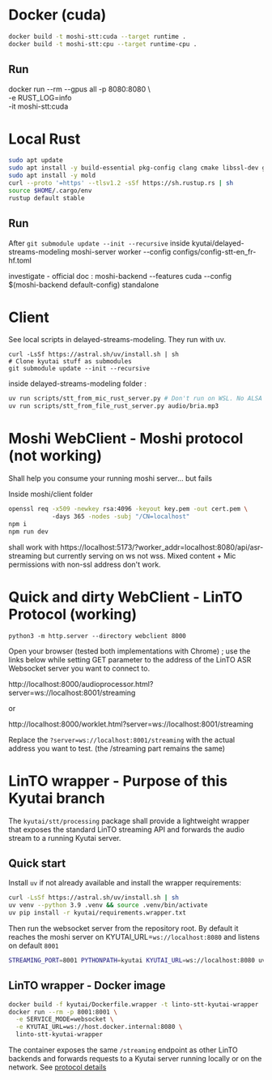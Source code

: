 # Docker (cuda)

```bash
docker build -t moshi-stt:cuda --target runtime .
docker build -t moshi-stt:cpu --target runtime-cpu .
```

## Run
docker run --rm --gpus all -p 8080:8080 \                                                              
           -e RUST_LOG=info              \
           -it moshi-stt:cuda

# Local Rust

```bash
sudo apt update
sudo apt install -y build-essential pkg-config clang cmake libssl-dev git curl wget    
sudo apt install -y mold
curl --proto '=https' --tlsv1.2 -sSf https://sh.rustup.rs | sh
source $HOME/.cargo/env
rustup default stable
```

## Run 

After `git submodule update --init --recursive` inside kyutai/delayed-streams-modeling
moshi-server worker --config configs/config-stt-en_fr-hf.toml

investigate - official doc : moshi-backend --features cuda --config $(moshi-backend default-config) standalone


# Client

See local scripts in delayed-streams-modeling. They run with uv.

```
curl -LsSf https://astral.sh/uv/install.sh | sh
# Clone kyutai stuff as submodules
git submodule update --init --recursive
```
inside delayed-streams-modeling folder :
```bash
uv run scripts/stt_from_mic_rust_server.py # Don't run on WSL. No ALSA for pyaudio
uv run scripts/stt_from_file_rust_server.py audio/bria.mp3
```

# Moshi WebClient - Moshi protocol (not working)

Shall help you consume your running moshi server... but fails

Inside moshi/client folder
```bash
openssl req -x509 -newkey rsa:4096 -keyout key.pem -out cert.pem \                                                                                                                                                       
            -days 365 -nodes -subj "/CN=localhost"
npm i
npm run dev
```
shall work with https://localhost:5173/?worker_addr=localhost:8080/api/asr-streaming but currently serving on ws not wss. Mixed content + Mic permissions with non-ssl address don't work.

# Quick and dirty WebClient - LinTO Protocol (working)
```
python3 -m http.server --directory webclient 8000
```

Open your browser (tested both implementations with Chrome) ; use the links below while setting GET parameter to the address of the LinTO ASR Websocket server you want to connect to.

http://localhost:8000/audioprocessor.html?server=ws://localhost:8001/streaming

or

http://localhost:8000/worklet.html?server=ws://localhost:8001/streaming

Replace the `?server=ws://localhost:8001/streaming` with the actual address you want to test. (the /streaming part remains the same)

# LinTO wrapper - Purpose of this Kyutai branch

The `kyutai/stt/processing` package shall provide a lightweight wrapper that exposes the
standard LinTO streaming API and forwards the audio stream to a running Kyutai
server.

## Quick start

Install `uv` if not already available and install the wrapper requirements:

```bash
curl -LsSf https://astral.sh/uv/install.sh | sh
uv venv --python 3.9 .venv && source .venv/bin/activate  
uv pip install -r kyutai/requirements.wrapper.txt  
```

Then run the websocket server from the repository root. By default it reaches the moshi server on KYUTAI_URL=`ws://localhost:8080` and listens on default `8001`

```bash
STREAMING_PORT=8001 PYTHONPATH=kyutai KYUTAI_URL=ws://localhost:8080 uv run python websocket/websocketserver.py
```


## LinTO wrapper - Docker image

```bash
docker build -f kyutai/Dockerfile.wrapper -t linto-stt-kyutai-wrapper .
docker run --rm -p 8001:8001 \
  -e SERVICE_MODE=websocket \
  -e KYUTAI_URL=ws://host.docker.internal:8080 \
  linto-stt-kyutai-wrapper
```

The container exposes the same `/streaming` endpoint as other LinTO backends and
forwards requests to a Kyutai server running locally or on the network. See [protocol details](PROTOCOL.md)
